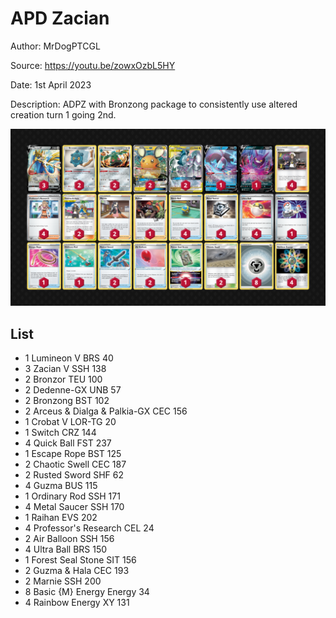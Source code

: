 # APD Zacian

Author: MrDogPTCGL

Source: <https://youtu.be/zowxOzbL5HY>

Date: 1st April 2023

Description: ADPZ with Bronzong package to consistently use altered creation turn 1 going 2nd.

![decklist](../../images/CRZ/ADP%20Zacian/1-%20ADP%20Zacian.png)

## List

* 1 Lumineon V BRS 40
* 3 Zacian V SSH 138
* 2 Bronzor TEU 100
* 2 Dedenne-GX UNB 57
* 2 Bronzong BST 102
* 2 Arceus & Dialga & Palkia-GX CEC 156
* 1 Crobat V LOR-TG 20
* 1 Switch CRZ 144
* 4 Quick Ball FST 237
* 1 Escape Rope BST 125
* 2 Chaotic Swell CEC 187
* 2 Rusted Sword SHF 62
* 4 Guzma BUS 115
* 1 Ordinary Rod SSH 171
* 4 Metal Saucer SSH 170
* 1 Raihan EVS 202
* 4 Professor's Research CEL 24
* 2 Air Balloon SSH 156
* 4 Ultra Ball BRS 150
* 1 Forest Seal Stone SIT 156
* 2 Guzma & Hala CEC 193
* 2 Marnie SSH 200
* 8 Basic {M} Energy Energy 34
* 4 Rainbow Energy XY 131
